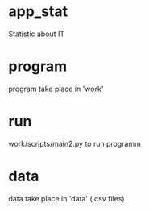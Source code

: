 # app_stat
Statistic about IT
# program
program take place in 'work'
# run 
work/scripts/main2.py to run programm
# data
data take place in 'data' (.csv files)
